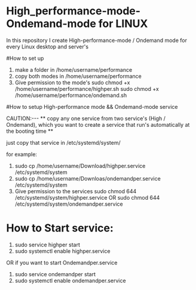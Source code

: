 # High_performance-mode-Ondemand-mode for LINUX
In this repository I create High-performance-mode / Ondemand mode  for every Linux desktop and server's

#How to set up 
 1. make a folder in /home/username/performance
 2. copy both modes in /home/username/performance
 3. Give permission to the mode's
    sudo chmod +x /home/username/performance/highper.sh
    sudo chmod +x /home/username/performance/ondemand.sh
    
#How to setup High-performance mode && Ondemand-mode service
 
 CAUTION:---
 ** copy any one service from two service's (High / Ondemand), which you want to create a service
    that run's automatically at the booting time **
 
 just copy that service in /etc/systemd/system/   

 for example:
  1. sudo cp /home/username/Download/highper.service  /etc/systemd/system
  2. sudo cp /home/username/Downloas/ondemandper.service /etc/systemd/system
  3. Give permission to the services 
      sudo chmod 644 /etc/systemd/system/highper.service
                           OR
      sudo chmod 644 /etc/systemd/system/ondemandper.service
      
 # How to Start service:
  
  1. sudo service highper start
  2. sudo systemctl enable highper.service   
  
  OR if you want to start Ondemandper.service
  
  1. sudo service ondemandper start
  2. sudo systemctl enable ondemandper.service
   
